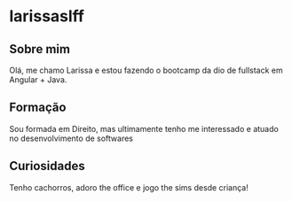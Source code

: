 # larissaslff

## Sobre mim
Olá, me chamo Larissa e estou fazendo o bootcamp da dio de fullstack em Angular + Java.

## Formação
Sou formada em Direito, mas ultimamente tenho me interessado e atuado no desenvolvimento de softwares

## Curiosidades
Tenho cachorros, adoro the office e jogo the sims desde criança!



